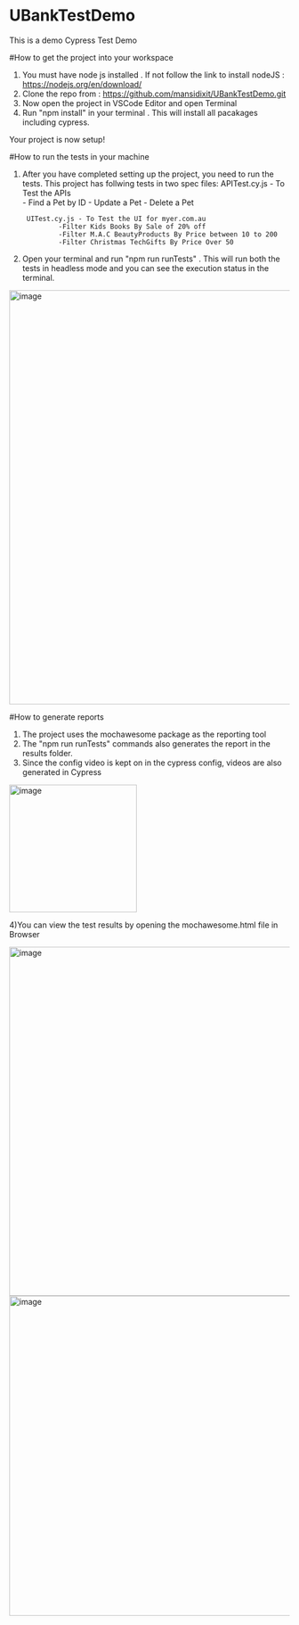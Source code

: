 # UBankTestDemo
This is a demo Cypress Test Demo

#How to get the project into your workspace

1) You must have node js installed . If not follow the link to install nodeJS : https://nodejs.org/en/download/
2) Clone the repo from : https://github.com/mansidixit/UBankTestDemo.git
3) Now open the project in VSCode Editor and open Terminal
4) Run "npm install" in your terminal . This will install all pacakages including cypress.

Your project is now setup!


#How to run the tests in your machine

1) After you have completed setting up the project, you need to run the tests. This project has follwing tests in two spec files:
        APITest.cy.js  -   To Test the APIs  
                - Find a Pet by ID
                - Update a Pet
                - Delete a Pet
        
        UITest.cy.js - To Test the UI for myer.com.au
                -Filter Kids Books By Sale of 20% off
                -Filter M.A.C BeautyProducts By Price between 10 to 200
                -Filter Christmas TechGifts By Price Over 50

2) Open your terminal and run  "npm run runTests" . This will run both the tests in headless mode and you can see the execution status in the terminal.

<img width="743" alt="image" src="https://user-images.githubusercontent.com/8281129/198167300-3eb0c60e-936a-46e2-8662-4c16ba77a2a7.png">

#How to generate reports
1) The project uses the mochawesome package as the reporting tool
2) The "npm run runTests" commands also generates the report in the results folder.
3) Since the config video is kept on in the cypress config, videos are also generated in Cypress

<img width="229" alt="image" src="https://user-images.githubusercontent.com/8281129/198168795-de49a538-f1ac-49f6-b1e3-8167a83bef16.png">

4)You can view the test results by opening the mochawesome.html file in Browser

<img width="626" alt="image" src="https://user-images.githubusercontent.com/8281129/198171199-953ee56a-88d4-42c1-9052-b9e47a26732c.png">
<img width="574" alt="image" src="https://user-images.githubusercontent.com/8281129/198171241-bcf1e1a2-10a6-4677-bfe8-9e1d05fe4877.png">








